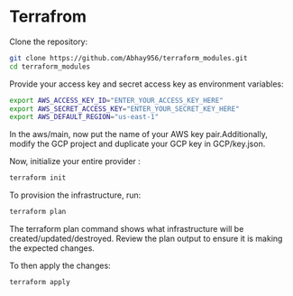 # Terrafrom

Clone the repository:
   ```bash
git clone https://github.com/Abhay956/terraform_modules.git
cd terraform_modules
```
Provide your access key and secret access key as environment variables:
```bash
export AWS_ACCESS_KEY_ID="ENTER_YOUR_ACCESS_KEY_HERE"
export AWS_SECRET_ACCESS_KEY="ENTER_YOUR_SECRET_KEY_HERE"
export AWS_DEFAULT_REGION="us-east-1"
```
In the aws/main, now put the name of your AWS key pair.Additionally, modify the GCP project and duplicate your GCP key in GCP/key.json.


Now, initialize your entire provider :
```bash
terraform init
```
 
To provision the infrastructure, run: 

```bash
terraform plan
```

The terraform plan command shows what infrastructure will be created/updated/destroyed. Review the plan output to ensure it is making the expected changes.

To then apply the changes:
```bash
terraform apply
```
